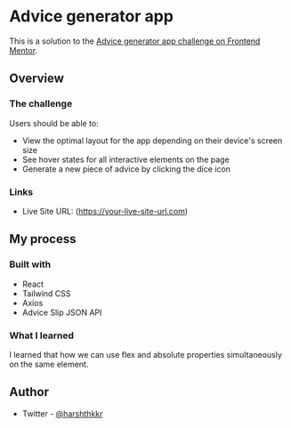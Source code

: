 # Advice generator app

This is a solution to the [Advice generator app challenge on Frontend Mentor](https://www.frontendmentor.io/challenges/advice-generator-app-QdUG-13db).

## Overview

### The challenge

Users should be able to:

- View the optimal layout for the app depending on their device's screen size
- See hover states for all interactive elements on the page
- Generate a new piece of advice by clicking the dice icon

### Links

- Live Site URL: (https://your-live-site-url.com)

## My process

### Built with

- React
- Tailwind CSS
- Axios
- Advice Slip JSON API

### What I learned

I learned that how we can use flex and absolute properties simultaneously on the same element.

## Author

- Twitter - [@harshthkkr](https://x.com/harshthkkr)
